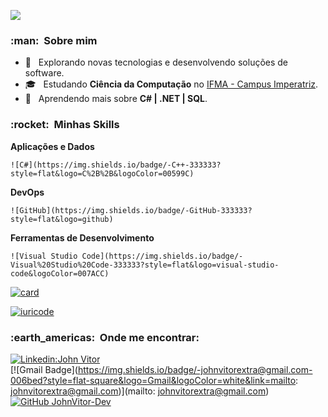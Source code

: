 
![](https://komarev.com/ghpvc/?username=JohnVitor-DEV&color=006bed)  
    
  <h3> :man: &nbsp;Sobre mim </h3>  
    
  - 🤔 &nbsp; Explorando novas tecnologias e desenvolvendo soluções de software.  
  - 🎓 &nbsp; Estudando **Ciência da Computação** no <a href="link da sua faculdade">IFMA - Campus Imperatriz</a>.  
  - 🌱 &nbsp; Aprendendo mais sobre **C# | .NET | SQL**.  
    
  <h3> :rocket: &nbsp;Minhas Skills </h3>  
    
  **Aplicações e Dados**  
    
    ![C#](https://img.shields.io/badge/-C++-333333?style=flat&logo=C%2B%2B&logoColor=00599C)   
     
  **DevOps**  
    
    ![GitHub](https://img.shields.io/badge/-GitHub-333333?style=flat&logo=github)  
    
  **Ferramentas de Desenvolvimento**  
    
    ![Visual Studio Code](https://img.shields.io/badge/-Visual%20Studio%20Code-333333?style=flat&logo=visual-studio-code&logoColor=007ACC)  
    
  
[![card](https://github-readme-stats.vercel.app/api?username=JohnVitor-Dev&theme=highcontrast&show_icons=true)](https://github.com/anuraghazra/github-readme-stats)

[![iuricode](https://github-readme-stats.vercel.app/api/top-langs/?username=JohnVitor-Dev&hide=html&layout=compact&theme=highcontrast)](https://github.com/anuraghazra/github-readme-stats)
    


  <h3> :earth_americas: &nbsp;Onde me encontrar: </h3>   
    
  [![Linkedin:John Vitor](https://img.shields.io/badge/-johnvitoralves-blue?style=flat-square&logo=Linkedin&logoColor=white&link=)](LINK-DO-SEU-LINKEDIN)  
  [![Gmail Badge](https://img.shields.io/badge/-johnvitorextra@gmail.com-006bed?style=flat-square&logo=Gmail&logoColor=white&link=mailto: johnvitorextra@gmail.com)](mailto: johnvitorextra@gmail.com)  
  [![GitHub JohnVitor-Dev]( https://img.shields.io/github/followers/JohnVitor-Dev?label=follow&style=social)](JohnVitor-Dev)





